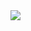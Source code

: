 <img src="https://capsule-render.vercel.app/api?type=wave&color=gradient&height=300&section=header&text=ohamin26&fontSize=60" />
